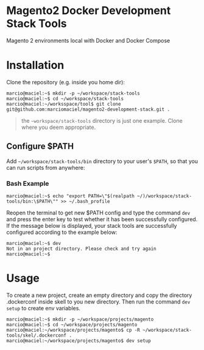 # Magento2 Docker Development Stack Tools

Magento 2 environments local with Docker and Docker Compose

# Installation
Clone the repository (e.g. inside you home dir):
```console
marcio@maciel:~$ mkdir -p ~/workspace/stack-tools
marcio@maciel:~$ cd ~/workspace/stack-tools
marcio@maciel:~/worksspace/tool$ git clone git@github.com:marciomaciel/magento2-development-stack.git .
```
> the `~workspace/stack-tools` directory is just one example. Clone where you deem appropriate.

## Configure $PATH 
Add `~/workspace/stack-tools/bin` directory to your user's `$PATH`, so that you can run scripts from anywhere:

### Bash Example
```console
marcio@maciel:~$ echo "export PATH=\"$(realpath ~/)/workspace/stack-tools/bin:\$PATH\"" >> ~/.bash_profile
```
Reopen the terminal to get new $PATH config and type the command `dev` and press the enter key to test whether it has been successfully configured. If the message below is displayed, your stack tools are successfully configured according to the example below:
```console
marcio@maciel:~$ dev
Not in an project directory. Please check and try again
marcio@maciel:~$
```
# Usage
To create a new project, create an empty directory and copy the directory .dockerconf inside skell to you new directory. Then run the command `dev setup` to create env variables.
```console
marcio@maciel:~$ mkdir -p ~/workspace/projects/magento
marcio@maciel:~$ cd ~/workspace/projects/magento
marcio@maciel:~/workspace/projects/magento$ cp -R ~/workspace/stack-tools/skel/.dockerconf .
marcio@maciel:~/workspace/projects/magento$ dev setup
```
